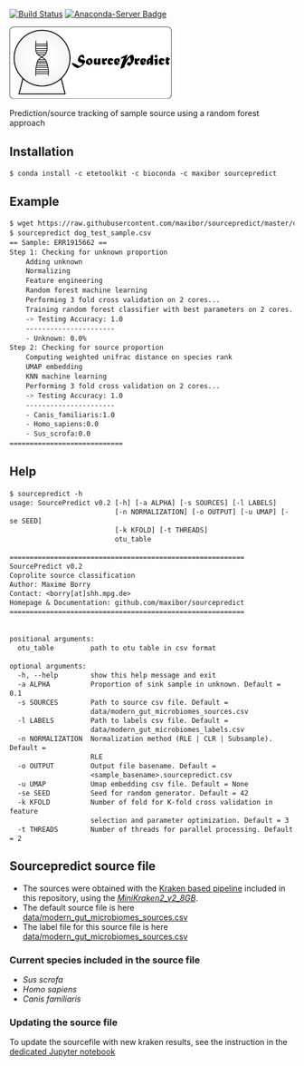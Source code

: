 [![Build Status](https://travis-ci.com/maxibor/sourcepredict.svg?token=pwT9AgYi4qJY4LTp9WUy&branch=master)](https://travis-ci.com/maxibor/sourcepredict) [![Anaconda-Server Badge](https://anaconda.org/maxibor/sourcepredict/badges/installer/conda.svg)](https://conda.anaconda.org/maxibor)

<img src="img/sourcepredict_logo.png" width="300">

Prediction/source tracking of sample source using a random forest approach

## Installation

```
$ conda install -c etetoolkit -c bioconda -c maxibor sourcepredict
```

## Example

```bash
$ wget https://raw.githubusercontent.com/maxibor/sourcepredict/master/data/test/dog_test_sample.csv?token=AIOyNX-Styi0FWlY-9ZILyGbh8EpEYmDks5cd_k4wA%3D%3D -O dog_test_sample.csv
$ sourcepredict dog_test_sample.csv
== Sample: ERR1915662 ==
Step 1: Checking for unknown proportion
	Adding unknown
	Normalizing
	Feature engineering
	Random forest machine learning
	Performing 3 fold cross validation on 2 cores...
	Training random forest classifier with best parameters on 2 cores...
	-> Testing Accuracy: 1.0
	----------------------
	- Unknown: 0.0%
Step 2: Checking for source proportion
	Computing weighted unifrac distance on species rank
	UMAP embedding
	KNN machine learning
	Performing 3 fold cross validation on 2 cores...
	-> Testing Accuracy: 1.0
	----------------------
	- Canis_familiaris:1.0
	- Homo_sapiens:0.0
	- Sus_scrofa:0.0
============================
```

## Help

```
$ sourcepredict -h
usage: SourcePredict v0.2 [-h] [-a ALPHA] [-s SOURCES] [-l LABELS]
                          [-n NORMALIZATION] [-o OUTPUT] [-u UMAP] [-se SEED]
                          [-k KFOLD] [-t THREADS]
                          otu_table

==========================================================
SourcePredict v0.2
Coprolite source classification
Author: Maxime Borry
Contact: <borry[at]shh.mpg.de>
Homepage & Documentation: github.com/maxibor/sourcepredict
==========================================================


positional arguments:
  otu_table         path to otu table in csv format

optional arguments:
  -h, --help        show this help message and exit
  -a ALPHA          Proportion of sink sample in unknown. Default = 0.1
  -s SOURCES        Path to source csv file. Default =
                    data/modern_gut_microbiomes_sources.csv
  -l LABELS         Path to labels csv file. Default =
                    data/modern_gut_microbiomes_labels.csv
  -n NORMALIZATION  Normalization method (RLE | CLR | Subsample). Default =
                    RLE
  -o OUTPUT         Output file basename. Default =
                    <sample_basename>.sourcepredict.csv
  -u UMAP           Umap embedding csv file. Default = None
  -se SEED          Seed for random generator. Default = 42
  -k KFOLD          Number of fold for K-fold cross validation in feature
                    selection and parameter optimization. Default = 3
  -t THREADS        Number of threads for parallel processing. Default = 2
```

## Sourcepredict source file

- The sources were obtained with the [Kraken based pipeline](utils/kraken_pipeline/kraken_pipe.nf) included in this repository, using the [*MiniKraken2_v2_8GB*](https://ccb.jhu.edu/software/kraken2/dl/minikraken2_v2_8GB.tgz).  
- The default source file is here [data/modern_gut_microbiomes_sources.csv](data/modern_gut_microbiomes_sources.csv)
- The label file for this source file is here [data/modern_gut_microbiomes_sources.csv](data/modern_gut_microbiomes_labels.csv)


### Current species included in the source file

- *Sus scrofa*
- *Homo sapiens*
- *Canis familiaris*

### Updating the source file 

To update the sourcefile with new kraken results, see the instruction in the [dedicated Jupyter notebook](notebooks/merge_new_data.ipynb) 
